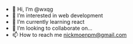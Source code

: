- 👋 Hi, I’m @wxqg
- 👀 I’m interested in web development
- 🌱 I’m currently learning react
- 💞️ I’m looking to collaborate on...
- 📫 How to reach me nickmoenpm@gmail.com

<!---
wxqg/wxqg is a ✨ special ✨ repository because its `README.md` (this file) appears on your GitHub profile.
You can click the Preview link to take a look at your changes.
--->
